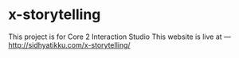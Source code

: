 # x-storytelling
 This project is for Core 2 Interaction Studio
This website is live at — http://sidhyatikku.com/x-storytelling/
